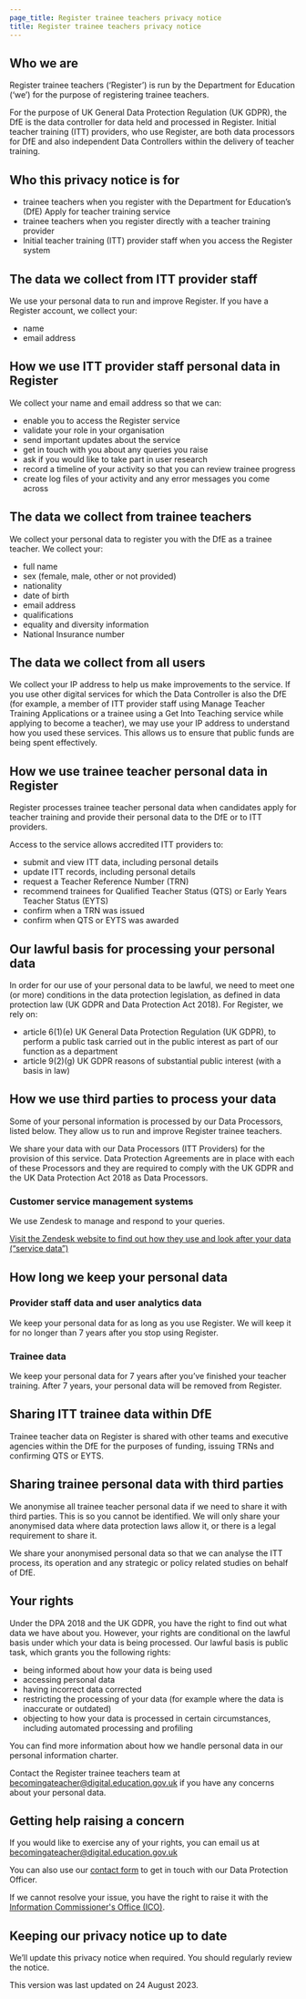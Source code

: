 ```yaml
---
page_title: Register trainee teachers privacy notice
title: Register trainee teachers privacy notice
---
```

<h2 class='govuk-heading-m' id='who-are-we'>Who we are</h2>

<p class='govuk-body'>Register trainee teachers (‘Register’) is run by the Department for Education (‘we’) for the purpose of registering trainee teachers.</p>

<p class='govuk-body'>For the purpose of UK General Data Protection Regulation (UK GDPR), the DfE is the data controller for data held and processed in Register. Initial teacher training (ITT) providers, who use Register, are both data processors for DfE and also independent Data Controllers within the delivery of teacher training.</p>

<h2 class='govuk-heading-m' id='who-this-privacy-policy-is-for'>Who this privacy notice is for</h2>
<ul class='govuk-list govuk-list--bullet'>
  <li>trainee teachers when you register with the Department for Education’s (DfE) Apply for teacher training service</li>
  <li>trainee teachers when you register directly with a teacher training provider</li>
  <li>Initial teacher training (ITT) provider staff when you access the Register system</li>
</ul>

<h2 class='govuk-heading-m'>The data we collect from ITT provider staff</h2>

<p class='govuk-body'>We use your personal data to run and improve Register. If you have a Register account, we collect your:</p>
<ul class='govuk-list govuk-list--bullet'>
  <li>name</li>
  <li>email address</li>
</ul>

<h2 class='govuk-heading-m'>How we use ITT provider staff personal data in Register</h2>

<p class='govuk-body'>We collect your name and email address so that we can:</p>
<ul class='govuk-list govuk-list--bullet'>
  <li>enable you to access the Register service</li>
  <li>validate your role in your organisation</li>
  <li>send important updates about the service</li>
  <li>get in touch with you about any queries you raise</li>
  <li>ask if you would like to take part in user research</li>
  <li>record a timeline of your activity so that you can review trainee progress</li>
  <li>create log files of your activity and any error messages you come across</li>
</ul>


<h2 class='govuk-heading-m'>The data we collect from trainee teachers</h2>
<p class='govuk-body'>We collect your personal data to register you with the DfE as a trainee teacher. We collect your:</p>
<ul class='govuk-list govuk-list--bullet'>
  <li>full name</li>
  <li>sex (female, male, other or not provided)</li>
  <li>nationality</li>
  <li>date of birth</li>
  <li>email address</li>
  <li>qualifications</li>
  <li>equality and diversity information</li>
  <li>National Insurance number</li>
</ul>

<h2 class='govuk-heading-m'>The data we collect from all users</h2>
<p class='govuk-body'>
  We collect your IP address to help us make improvements to the service.
  If you use other digital services for which the Data Controller is also
  the DfE (for example, a member of ITT provider staff using Manage
  Teacher Training Applications or a trainee using a Get Into Teaching
  service while applying to become a teacher), we may use your IP address
  to understand how you used these services. This allows us to ensure that
  public funds are being spent effectively.
</p>

<h2 class='govuk-heading-m' id='how-trainee-personal-data-is-used-in-register'>How we use trainee teacher personal data in Register</h2>

<p class='govuk-body'>Register processes trainee teacher personal data when candidates apply for teacher training and provide their personal data to the DfE or to ITT providers.</p>

<p class='govuk-body'>Access to the service allows accredited ITT providers to:</p>

<ul class='govuk-list govuk-list--bullet'>
  <li>submit and view ITT data, including personal details</li>
  <li>update ITT records, including personal details</li>
  <li>request a Teacher Reference Number (TRN)</li>
  <li>recommend trainees for Qualified Teacher Status (QTS) or Early Years Teacher Status (EYTS)</li>
  <li>confirm when a TRN was issued</li>
  <li>confirm when QTS or EYTS was awarded</li>
</ul>

<h2 class='govuk-heading-m' id='our-lawful-basis-for-processing-your-personal-data'>Our lawful basis for processing your personal data</h2>

<p class='govuk-body'>In order for our use of your personal data to be lawful, we need to meet one (or more) conditions in the data protection legislation, as defined in data protection law (UK GDPR and Data Protection Act 2018). For Register, we rely on:</p>

<ul class='govuk-list govuk-list--bullet'>
  <li>article 6(1)(e) UK General Data Protection Regulation (UK GDPR), to perform a public task carried out in the public interest as part of our function as a department</li>
  <li>article 9(2)(g) UK GDPR reasons of substantial public interest (with a basis in law)</li>
</ul>

<h2 class='govuk-heading-m' id='how-we-use-third-parties-to-process-your-data'>How we use third parties to process your data</h2>

<p class='govuk-body'>Some of your personal information is processed by our Data Processors, listed below. They allow us to run and improve Register trainee teachers.</p>

<p class='govuk-body'>We share your data with our Data Processors (ITT Providers) for the provision of this service. Data Protection Agreements are in place with each of these Processors and they are required to comply with the UK GDPR and the UK Data Protection Act 2018 as Data Processors.</p>

<h3 class='govuk-heading-s'>Customer service management systems</h3>

<p class='govuk-body'>We use Zendesk to manage and respond to your queries.</p>

<p class='govuk-body'><a href='https://www.zendesk.co.uk/company/privacy-and-data-protection/#faq-general-1' class='govuk-link'>Visit the Zendesk website to find out how they use and look after your data (“service data”)</a></p>

<h2 class='govuk-heading-m' id='how-long-we-keep-your-personal-data'>How long we keep your personal data</h2>

<h3 class='govuk-heading-s'>Provider staff data and user analytics data</h3>

<p class='govuk-body'>We keep your personal data for as long as you use Register. We will keep it for no longer than 7 years after you stop using Register.</p>

<h3 class='govuk-heading-s'>Trainee data</h3>

<p class='govuk-body'>We keep your personal data for 7 years after you’ve finished your teacher training. After 7 years, your personal data will be removed from Register.</p>

<h2 class='govuk-heading-m' id='sharing-itt-trainee-data-within-dfe'>Sharing ITT trainee data within DfE</h2>

<p class='govuk-body'>Trainee teacher data on Register is shared with other teams and executive agencies within the DfE for the purposes of funding, issuing TRNs and confirming QTS or EYTS.</p>

<h2 class='govuk-heading-m' id='sharing-itt-trainee-data-with-third-parties'>Sharing trainee personal data with third parties</h2>

<p class='govuk-body'>We anonymise all trainee teacher personal data if we need to share it with third parties. This is so you cannot be identified. We will only share your anonymised data where data protection laws allow it, or there is a legal requirement to share it.</p>

<p class='govuk-body'>We share your anonymised personal data so that we can analyse the ITT process, its operation and any strategic or policy related studies on behalf of DfE.</p>

<h2 class='govuk-heading-m' id='your-rights'>Your rights</h2>

<p class='govuk-body'>Under the DPA 2018 and the UK GDPR, you have the right to find out what data we have about you. However, your rights are conditional on the lawful basis under which your data is being processed. Our lawful basis is public task, which grants you the following rights:</p>

<ul class='govuk-list govuk-list--bullet'>
  <li>being informed about how your data is being used</li>
  <li>accessing personal data</li>
  <li>having incorrect data corrected</li>
  <li>restricting the processing of your data (for example where the data is inaccurate or outdated)</li>
  <li>objecting to how your data is processed in certain circumstances, including automated processing and profiling</li>
</ul>

<p class='govuk-body'>You can find more information about how we handle personal data in our personal information charter.</p>

<p class='govuk-body'>Contact the Register trainee teachers team at <a class='govuk-link' href='mailto:becomingateacher@digital.education.gov.uk'>becomingateacher@digital.education.gov.uk</a> if you have any concerns about your personal data.</p>

<h2 class='govuk-heading-m' id='getting-help-raising-a-concern'>Getting help raising a concern</h2>

<p class='govuk-body'>If you would like to exercise any of your rights, you can email us at <a href='mailto:becomingateacher@digital.education.gov.uk?subject=Raising a concern - personal data in Register!' class='govuk-link'>becomingateacher@digital.education.gov.uk</a></p>

<p class='govuk-body'>You can also use our <a href='https://form.education.gov.uk/en/AchieveForms/?form_uri=sandbox-publish://AF-Process-f1453496-7d8a-463f-9f33-1da2ac47ed76/AF-Stage-1e64d4cc-25fb-499a-a8d7-74e98203ac00/definition.json&redirectlink=%2Fen&cancelRedirectLink=%2Fen' class='govuk-link'>contact form</a> to get in touch with our Data Protection Officer.</p>

<p class='govuk-body'>If we cannot resolve your issue, you have the right to raise it with the <a href='https://ico.org.uk/' class='govuk-link'>Information Commissioner's Office (ICO)</a>.</p>

<h2 class='govuk-heading-m' id='keep-up-to-date'>Keeping our privacy notice up to date</h2>

<p class='govuk-body'>We’ll update this privacy notice when required. You should regularly review the notice.</p>

<p class='govuk-body'>This version was last updated on 24 August 2023.</p>
